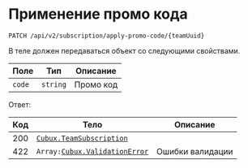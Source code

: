 Применение промо кода
=====================

```
PATCH /api/v2/subscription/apply-promo-code/{teamUuid}
```

В теле должен передаваться объект со следующими свойствами.

Поле | Тип | Описание
---- | --- | --------
`code` | `string` | Промо код

Ответ:

Код | Тело | Описание
--- | ---- | --------
200 | [`Cubux.TeamSubscription`][Cubux.TeamSubscription] | 
422 | `Array:`[`Cubux.ValidationError`][Cubux.ValidationError] | Ошибки валидации


[Cubux.TeamSubscription]: ../../type/team/subscription.md
[Cubux.ValidationError]: ../../type/validation-error.md
